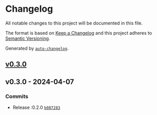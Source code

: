# Changelog

All notable changes to this project will be documented in this file.

The format is based on [Keep a Changelog](https://keepachangelog.com/en/1.0.0/)
and this project adheres to [Semantic Versioning](https://semver.org/spec/v2.0.0.html).

Generated by [`auto-changelog`](https://github.com/CookPete/auto-changelog).

## [v0.3.0](https://github.com/talview/release-action/compare/v0.3.0...v0.3.0)

## v0.3.0 - 2024-04-07

### Commits

- Release :0.2.0 [`b087283`](https://github.com/talview/release-action/commit/b087283bb8c315a8aaa1b59afd3936837aa32582)
